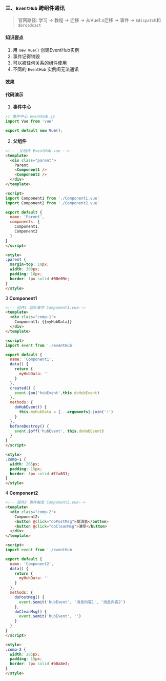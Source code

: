 ### 三、`EventHub` 跨组件通讯

> 官网路径: 学习 -> 教程 -> 迁移 -> 从Vue1.x迁移 -> 事件 -> `$dispatch`和`$broadcast`

#### 知识要点

1. 用 `new Vue()` 创建EventHub实例
2. 事件记得销毁
3. 可以被任何关系的组件使用
4. 不同的 `EventHub` 实例间无法通讯

#### 效果

<ClientOnly>
  <EventHubPage />
</ClientOnly>

#### 代码演示

1. **事件中心**

```javascript
// 事件中心 eventHub.js
import Vue from 'vue'

export default new Vue();
```

2. **父组件**
   
```html
<!--  父组件 EventHub.vue -->
<template>
  <div class="parent">
    Parent
    <Component1 />
    <Component2 />
  </div>
</template>

<script>
import Component1 from './Component1.vue'
import Component2 from './Component2.vue'

export default {
  name: 'Parent',
  components: {
    Component1,
    Component2
  }
}
</script>

<style>
.parent {
  margin-top: 10px;
  width: 300px;
  padding: 10px;
  border: 1px solid #00e09e;
}
</style>

```

3 **Component1**
   
```html
<!-- 组件1 监听事件 Component1.vue-->
<template>
  <div class="comp-1">
    Component1: {{myHubData}}
  </div>
</template>

<script>
import event from './eventHub'

export default {
  name: 'Component1',
  data() {
    return {
      myHubData: ''
    }
  },
  created() {
    event.$on('hubEvent',this.doHubEvent)
  },
  methods: {
    doHubEvent() {
      this.myHubData = [...arguments].join(':')
    }
  },
  beforeDestroy() {
    event.$off('hubEvent', this.doHubEvent)
  }
}
</script>

<style>
.comp-1 {
  width: 265px;
  padding: 15px;
  border: 1px solid #ffa631;
}
</style>
```

4 **Component2**
   
```html
<!-- 组件2 事件触发 Component2.vue-->
<template>
  <div class="comp-2">
    Component2:
    <button @click="doPostMsg">发消息</button>
    <button @click="doCleanMsg">清空</button>
  </div>
</template>

<script>
import event from './eventHub'

export default {
  name: 'Component2',
  data() {
    return {
      myHubData: ''
    }
  },
  methods: {
    doPostMsg() {
      event.$emit('hubEvent', '消息内容1', '消息内容2')
    },
    doCleanMsg() {
      event.$emit('hubEvent', '')
    }
  }
}
</script>

<style>
.comp-2 {
  width: 265px;
  padding: 15px;
  border: 1px solid #b0a4e3;
}
</style>
```